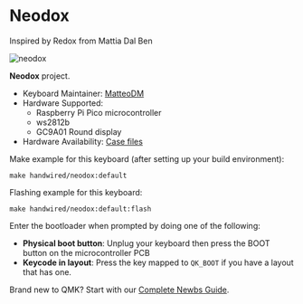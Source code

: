 # Neodox

Inspired by Redox from Mattia Dal Ben

![neodox](https://cdn.thingiverse.com/assets/ad/77/08/64/49/featured_preview_7aee6907-81ff-45b6-98e5-c9c35ca20e80.jpg)

**Neodox** project.

- Keyboard Maintainer: [MatteoDM](https://github.com/MatteoDM)  
- Hardware Supported: 
    - Raspberry Pi Pico microcontroller
    - ws2812b
    - GC9A01 Round display
- Hardware Availability: [Case files](https://www.thingiverse.com/thing:5625196)


Make example for this keyboard (after setting up your build environment):

    make handwired/neodox:default

Flashing example for this keyboard:

    make handwired/neodox:default:flash

Enter the bootloader when prompted by doing one of the following:
* **Physical boot button**: Unplug your keyboard then press the BOOT button on the microcontroller PCB
* **Keycode in layout**: Press the key mapped to `QK_BOOT` if you have a layout that has one.


Brand new to QMK? Start with our [Complete Newbs Guide](https://docs.qmk.fm/#/newbs).
